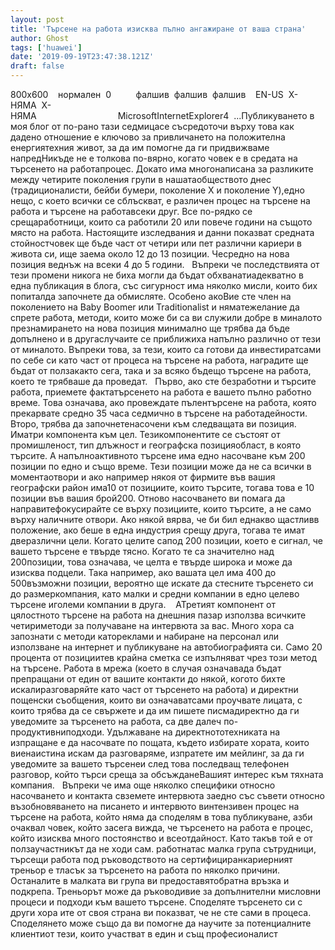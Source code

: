 ```yaml
---
layout: post
title: 'Търсене на работа изисква пълно ангажиране от ваша страна'
author: Ghost
tags: ['huawei']
date: '2019-09-19T23:47:38.121Z'
draft: false
---
```


800x600    нормален  0          фалшив  фалшив  фалшив    EN-US  X-НЯМА  X-НЯМА                                 MicrosoftInternetExplorer4  ...Публикуването в моя блог от по-рано тази седмицасе съсредоточи върху това как дадено отношение е ключово за привличането на положителна енергиятехния живот, за да им помогне да ги придвижваме напредНикъде не е толкова по-вярно, когато човек е в средата на търсенето на работапроцес. Докато има многонаписана за разликите между четирите поколения групи в нашатаобществото днес (традиционалисти, бейби бумери, поколение X и поколение Y),едно нещо, с което всички се сблъскват, е различен процес на търсене на работа и търсене на работавсеки друг. Все по-рядко се срещаработници, които са работили 20 или повече години на същото място на работа. Настоящите изследвания и данни показват средната стойностчовек ще бъде част от четири или пет различни кариери в живота си, ище заема около 12 до 13 позиции. Чесредно на нова позиция веднъж на всеки 4 до 5 години.   Въпреки че последствията от тези промени никога не биха могли да бъдат обхванатиадекватно в една публикация в блога, със сигурност има няколко мисли, които бих попиталда започнете да обмисляте. Особено акоВие сте член на поколението на Baby Boomer или Traditionalist и няматежелание да спрете работа, методи, които може би са ви служили добре в миналото презнамирането на нова позиция минимално ще трябва да бъде допълнено и в другаслучаите се приближиха напълно различно от тези от миналото. Въпреки това, за тези, които са готови да инвестиратсами по себе си като част от процеса на търсене на работа, наградите ще бъдат от ползакакто сега, така и за всяко бъдещо търсене на работа, което те трябваше да проведат.   Първо, ако сте безработни и търсите работа, приемете фактатърсенето на работа е вашето пълно работно време. Това означава, ако провеждате пълентърсене на работа, която прекарвате средно 35 часа седмично в търсене на работадейности. Второ, трябва да започнетенасочени към следващата ви позиция. Иматри компонента към цел. Тезикомпонентите се състоят от промишленост, тип длъжност и географска позицияобласт, в която търсите. А напълноактивното търсене има едно насочване към 200 позиции по едно и също време. Тези позиции може да не са всички в моментаотвори и ако например някоя от фирмите във вашия географски район има10 от позициите, които търсите, тогава това е 10 позиции във вашия брой200. Отново насочването ви помага да направитефокусирайте се върху позициите, които търсите, а не само върху наличните отвори. Ако някой вярва, че би бил еднакво щастливв положение, ако беше в една индустрия срещу друга, тогава те имат дверазлични цели. Когато целите сапод 200 позиции, което е сигнал, че вашето търсене е твърде тясно. Когато те са значително над 200позиции, това означава, че целта е твърде широка и може да изисква подцели. Така например, ако вашата цел има 400 до 500възможни позиции, вероятно ще искате да стесните търсенето си до размеркомпания, като малки и средни компании в едно целево търсене иголеми компании в друга.    АТретият компонент от цялостното търсене на работа на днешния пазар използва всичките четириметоди за получаване на интервюта за вас. Много хора са запознати с методи катореклами и набиране на персонал или използване на интернет и публикуване на автобиографията си. Само 20 процента от позициитев крайна сметка се изпълняват чрез този метод на търсене. Работа в мрежа (което в случая означавада бъдат препращани от един от вашите контакти до някой, когото бихте искалиразговаряйте като част от търсенето на работа) и директни пощенски съобщения, които ви означаватсами проучвате лицата, с които трябва да се свържете и да им пишете писмадиректно да ги уведомите за търсенето на работа, са две далеч по-продуктивниподходи. Удължаване на директнототехниката на изпращане е да насочвате по пощата, където избирате хората, които виенаистина искам да разговаряме, изпратете им мейлинг, за да ги уведомите за вашето търсенеи след това последващ телефонен разговор, който търси среща за обсъжданеВашият интерес към тяхната компания.   Въпреки че има още няколко специфики относно насочването и контакта свземете интервюта заедно със съвети относно възобновяването на писането и интервюто винтензивен процес на търсене на работа, който няма да споделям в това публикуване, азби очаквал човек, който засега вижда, че търсенето на работа е процес, който изисква много постоянство и всеотдайност. Като такъв той е от ползаучастникът да не ходи сам. работнатас малка група сътрудници, търсещи работа под ръководството на сертифициранкариерният треньор е тласък за търсенето на работа по няколко причини. Останалите в малката ви група ви предоставятобратна връзка и подкрепа. Треньорът може да ръководивие за допълнителни мисловни процеси и подходи към вашето търсене. Споделяте търсенето си с други хора ите от своя страна ви показват, че не сте сами в процеса. Споделянето може също да ви помогне да научите за потенциалните клиентиот тези, които участват в един и същ професионалист
